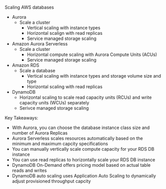 Scaling AWS databases 
- Aurora 
	- Scale a cluster 
		- Vertical scaling with instance types 
		- Horizontal scalign with read replicas 
		- Service managed storage scaling 
- Amazon Aurora Serverless
	- Scale a cluster 
		- Horizontal compute scaling with Aurora Compute Units (ACUs)
		- Service managed storage scaling 
- Amazon RDS 
	- Scale a database 
		- Vertical scaling with instance types and storage volume size and type 
		- Horizontal scaling with read replicas 
- DynamoDB
	- Horizontal scaling to scale read capacity units (RCUs) and write capacity units (WCUs) separately 
	- Serivce managed storage scaling 

Key Takeaways:
- With Aurora, you can choose the database instance class size and number of Aurora Replicas 
- Aurora Serverless scales resources automatically based on the minimum and maximum capcity specifications 
- You can manually vertically scale compute capacity for your RDS DB instance 
- You can use read replicas to horizontally scale your RDS DB instance 
- DynamoDB On-Demand offers pricing model based on actual table reads and writes 
- DynamoDB auto scaling uses Application Auto Scaling to dynamically adjust provisioned throughput capcity 